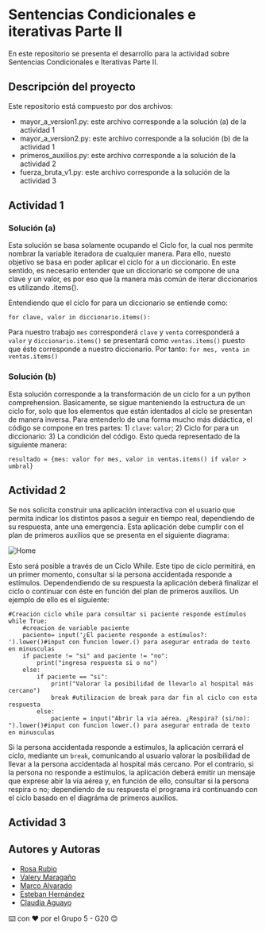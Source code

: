 # Sentencias Condicionales e iterativas Parte II
En este repositorio se presenta el desarrollo para la actividad sobre Sentencias Condicionales e Iterativas Parte II.

## Descripción del proyecto

Este repositorio está compuesto por dos archivos: 
  - mayor_a_version1.py: este archivo corresponde a la solución (a) de la actividad 1
  - mayor_a_version2.py: este archivo corresponde a la solución (b) de la actividad 1
  - primeros_auxilios.py: este archivo corresponde a la solución de la actividad 2
  - fuerza_bruta_v1.py: este archivo corresponde a la solución de la actividad 3

## Actividad 1

### Solución (a)
Esta solución se basa solamente ocupando el Ciclo for, la cual nos permite nombrar la variable iteradora de cualquier manera. 
Para ello, nuesto objetivo se basa en poder aplicar el ciclo for a un diccionario. En este sentido, es necesario entender que un diccionario se compone de una clave y un valor, es por eso que la manera más común de iterar diccionarios es utilizando .items().

Entendiendo que el ciclo for para un diccionario se entiende como:
```
for clave, valor in diccionario.items():
```
Para nuestro trabajo ```mes``` corresponderá ```clave``` y ```venta``` corresponderá a ```valor``` y ```diccionario.items()``` se presentará como ```ventas.items()``` puesto que éste corresponde a nuestro diccionario. Por tanto:
```for mes, venta in ventas.items()```


### Solución (b)
Esta solución corresponde a la transformación de un ciclo for a un python comprehension. Basicamente, se sigue manteniendo la estructura de un ciclo for, solo que los elementos que están identados al ciclo se presentan de manera inversa.
Para entenderlo de una forma mucho más didáctica, el código se compone en tres partes: 1) ```clave```: ```valor```; 2) Ciclo for para un diccionario: 3) La condición del código. Esto queda representado de la siguiente manera:

```resultado = {mes: valor for mes, valor in ventas.items() if valor > umbral}```

## Actividad 2

Se nos solicita construir una aplicación interactiva con el usuario que permita indicar los distintos pasos a seguir en tiempo real, dependiendo de su respuesta, ante una emergencia. Esta aplicación debe cumplir con el plan de primeros auxilios que se presenta en el siguiente diagrama:

![Home](imagenes/diagrama-primeros-auxilios.png)

Esto será posible a través de un Ciclo While. Este tipo de ciclo permitirá, en un primer momento, consultar si la persona accidentada responde a estímulos. Dependendiendo de su respuesta la aplicación deberá finalizar el ciclo o continuar con éste en función del plan de primeros auxilios. Un ejemplo de ello es el siguiente: 

```
#Creación ciclo while para consultar si paciente responde estímulos
while True: 
    #creacion de variable paciente 
    paciente= input('¿El paciente responde a estímulos?: ').lower()#input con funcion lower.() para asegurar entrada de texto en minusculas
    if paciente != "si" and paciente != "no":
        print("ingresa respuesta si o no")
    else:
        if paciente == "si":
            print("Valorar la posibilidad de llevarlo al hospital más cercano")
            break #utilizacion de break para dar fin al ciclo con esta respuesta
        else:
            paciente = input("Abrir la vía aérea. ¿Respira? (si/no): ").lower()#input con funcion lower.() para asegurar entrada de texto en minusculas
```

Si la persona accidentada responde a estímulos, la aplicación cerrará el ciclo, mediante un ```break```, comunicando al usuario valorar la posibilidad de llevar a la persona accidentada al hospital más cercano. Por el contrario, si la persona no responde a estímulos, la aplicación deberá emitir un mensaje que exprese abir la vía aérea y, en función de ello, consultar si la persona respira o no; dependiendo de su respuesta el programa irá continuando con el ciclo basado en el diagráma de primeros auxilios.

## Actividad 3

## Autores y Autoras

- [Rosa Rubio](https://github.com/PaulinaRubioP)
- [Valery Maragaño](https://github.com/Valyxp)
- [Marco Alvarado](https://github.com/7pixel-cl)
- [Esteban Hernández](https://github.com/stivhc)
- [Claudia Aguayo](https://github.com/aguayo40)

⌨️ con ❤️ por el Grupo 5 - G20 😊
